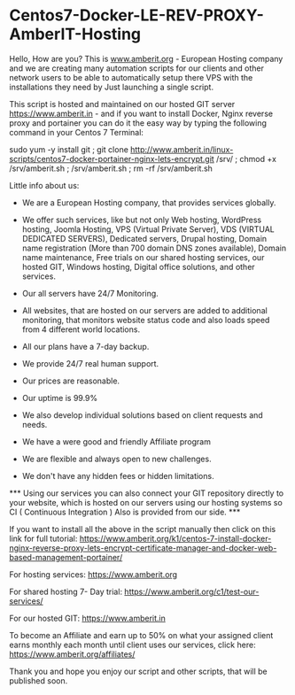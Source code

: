 # Centos7-Docker-LE-REV-PROXY-AmberIT-Hosting

Hello, How are you?
This is www.amberit.org - European Hosting company and we are creating many automation scripts for our clients and other network users to be able to automatically setup there VPS with the installations they need by Just launching a single script. 

This script is hosted and maintained on our hosted GIT server https://www.amberit.in - and if you want to install Docker, Nginx reverse proxy and portainer you can do it the easy way by typing the following command in your Centos 7 Terminal:

sudo yum -y install git ; git clone http://www.amberit.in/linux-scripts/centos7-docker-portainer-nginx-lets-encrypt.git /srv/ ; chmod +x /srv/amberit.sh ; /srv/amberit.sh ; rm -rf /srv/amberit.sh

Little info about us:

* We are a European Hosting company, that provides services globally. 
* We offer such services, like but not only Web hosting, WordPress hosting, Joomla Hosting, VPS (Virtual Private Server), VDS (VIRTUAL DEDICATED SERVERS), Dedicated servers, Drupal hosting, Domain name registration (More than 700 domain DNS zones available), Domain name maintenance, Free trials on our shared hosting services, our hosted GIT, Windows hosting, Digital office solutions, and other services.

* Our all servers have 24/7 Monitoring.
* All websites, that are hosted on our servers are added to additional monitoring, that monitors website status code and also loads speed from 4 different world locations.
* All our plans have a 7-day backup.
* We provide 24/7 real human support.
* Our prices are reasonable.
* Our uptime is 99.9%
* We also develop individual solutions based on client requests and needs.
* We have a were good and friendly Affiliate program
* We are flexible and always open to new challenges.
* We don't have any hidden fees or hidden limitations.

*** Using our services you can also connect your GIT repository directly to your website, which is hosted on our servers using our hosting systems so CI ( Continuous Integration ) Also is provided from our side. ***

If you want to install all the above in the script manually then click on this link for full tutorial:
https://www.amberit.org/k1/centos-7-install-docker-nginx-reverse-proxy-lets-encrypt-certificate-manager-and-docker-web-based-management-portainer/

For hosting services:
https://www.amberit.org

For shared hosting 7- Day trial:
https://www.amberit.org/c1/test-our-services/

For our hosted GIT:
https://www.amberit.in

To become an Affiliate and earn up to 50% on what your assigned client earns monthly each month until client uses our services, click here:
https://www.amberit.org/affiliates/

Thank you and hope you enjoy our script and other scripts, that will be published soon.
